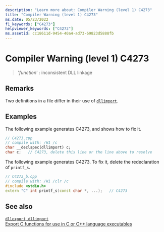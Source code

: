 ```yaml
---
description: "Learn more about: Compiler Warning (level 1) C4273"
title: "Compiler Warning (level 1) C4273"
ms.date: 05/23/2022
f1_keywords: ["C4273"]
helpviewer_keywords: ["C4273"]
ms.assetid: cc18611d-9454-40a4-ad73-69823d5888fb
---
```

# Compiler Warning (level 1) C4273

> '*function*' : inconsistent DLL linkage

## Remarks

Two definitions in a file differ in their use of [`dllimport`](../../cpp/dllexport-dllimport.md).

## Examples

The following example generates C4273, and shows how to fix it.

```cpp
// C4273.cpp
// compile with: /W1 /c
char __declspec(dllimport) c;
char c;   // C4273, delete this line or the line above to resolve
```

The following example generates C4273. To fix it, delete the redeclaration of `printf_s`.

```cpp
// C4273_b.cpp
// compile with: /W1 /clr /c
#include <stdio.h>
extern "C" int printf_s(const char *, ...);   // C4273
```

## See also

[`dllexport`, `dllimport`](../../cpp/dllexport-dllimport.md)\
[Export C functions for use in C or C++ language executables](../../build/exporting-c-functions-for-use-in-c-or-cpp-language-executables.md)
